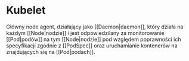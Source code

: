 # Kubelet

Główny node agent, działający jako [[Daemon|daemon]], który działa na każdym [[Node|nodzie]] i jest odpowiedzilany za monitorowanie [[Pod|podów]] na tym [[Node|nodzie]] pod względem poprawności ich specyfikacji zgodnie z [[PodSpec]] oraz uruchamianie kontenerów na znajdujących się na [[Pod|podach]].
